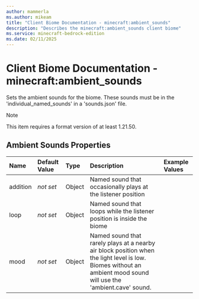 ```yaml
---
author: mammerla
ms.author: mikeam
title: "Client Biome Documentation - minecraft:ambient_sounds"
description: "Describes the minecraft:ambient_sounds client biome"
ms.service: minecraft-bedrock-edition
ms.date: 02/11/2025 
---
```


# Client Biome Documentation - minecraft:ambient_sounds

Sets the ambient sounds for the biome. These sounds must be in the 'individual_named_sounds' in a 'sounds.json' file.

> [!Note]
> This item requires a format version of at least 1.21.50.


## Ambient Sounds Properties

|Name       |Default Value |Type |Description |Example Values |
|:----------|:-------------|:----|:-----------|:------------- |
| addition | *not set* | Object | Named sound that occasionally plays at the listener position |  | 
| loop | *not set* | Object | Named sound that loops while the listener position is inside the biome |  | 
| mood | *not set* | Object | Named sound that rarely plays at a nearby air block position when the light level is low. Biomes without an ambient mood sound will use the 'ambient.cave' sound. |  | 